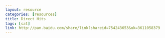 ```yaml
---
layout: resource
categories: [resources]
title: Direct Hits
tags: [sat]
link: http://pan.baidu.com/share/link?shareid=754243653&uk=3611058379
---
```

